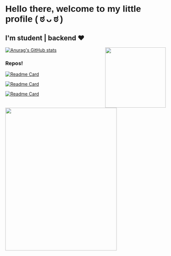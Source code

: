 <h1 style="font-family:sans-serif">Hello there, welcome to my little profile ( ಠ ᴗ ಠ )</h1>

<h2>I'm student | backend ♥ </h2>
 

[![Anurag's GitHub stats](https://github-readme-stats.vercel.app/api?username=srsalchicha&theme=blue-green&show_icons=true)](https://github.com/SrSalchicha)
 <img src="https://user-images.githubusercontent.com/62081821/185776350-274d9b35-7efe-4cd1-a614-fbb69357e5d3.gif" align="right" height="190" width="190"/> 

### Repos!

<img src="https://user-images.githubusercontent.com/62081821/182004281-0d4687eb-be94-4118-913b-1ed19c955649.png" align="left" height="450" width="350"/>

[![Readme Card](https://github-readme-stats.vercel.app/api/pin/?username=srsalchicha&repo=springEasy&theme=blue-green)](https://github.com/SrSalchicha/springEasy)

[![Readme Card](https://github-readme-stats.vercel.app/api/pin/?username=srsalchicha&repo=Carrot-State-BackEnd&theme=blue-green)](https://github.com/SrSalchicha/Carrot-State-BackEnd)

[![Readme Card](https://github-readme-stats.vercel.app/api/pin/?username=srsalchicha&repo=java_but_is_functional&theme=blue-green)](https://github.com/SrSalchicha/java_but_is_functional.git)

<!--
 ### A little project with JS/API-REST and some of Electron
[![Readme Card](https://github-readme-stats.vercel.app/api/pin/?username=srsalchicha&repo=Comanayer-State&theme=blue-green)](https://github.com/SrSalchicha/Comanayer-State)
 My apps for W11 on C#: CommingSoon -->

<!--
**SrSalchicha/SrSalchicha** is a ✨ _special_ ✨ repository because its `README.md` (this file) appears on your GitHub profile.

Here are some ideas to get you started:

- 🔭 I’m currently working on ...
- 🌱 I’m currently learning ...
- 👯 I’m looking to collaborate on ...
- 🤔 I’m looking for help with ...
- 💬 Ask me about ...
- 📫 How to reach me: ...
- 😄 Pronouns: ...
- ⚡ Fun fact: ...
-->

